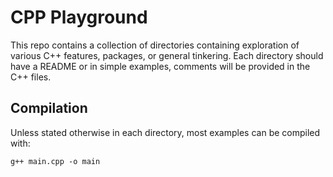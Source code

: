 # CPP Playground
This repo contains a collection of directories containing exploration of various C++ features, packages, or general tinkering.
Each directory should have a README or in simple examples, comments will be provided in the C++ files.

## Compilation
Unless stated otherwise in each directory, most examples can be compiled with:
```
g++ main.cpp -o main
```
